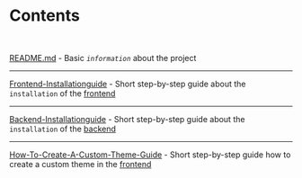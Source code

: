 # Contents

<br>

[README.md](https://github.com/thm-projects/arsnova.click-v2/blob/master/README.md) - Basic *`information`* about the project    

- - -
[Frontend-Installationguide](https://github.com/thm-projects/arsnova.click-v2/blob/master/documentation//Frontend-Installationguide.md) - Short step-by-step guide about the `installation` of the [frontend](https://git.thm.de/arsnova/arsnova-click-v2-frontend) 

- - - 
[Backend-Installationguide](https://github.com/thm-projects/arsnova.click-v2/blob/master/documentation//Backend-Installationguide.md) - Short step-by-step guide about the `installation` of the [backend](https://git.thm.de/arsnova/arsnova-click-v2-backend)    

- - - 
[How-To-Create-A-Custom-Theme-Guide](https://github.com/thm-projects/arsnova.click-v2/blob/master/documentation/HowToCreateCustomTheme.md) - Short step-by-step guide how to create a custom theme in the [frontend](https://git.thm.de/arsnova/arsnova-click-v2-frontend)